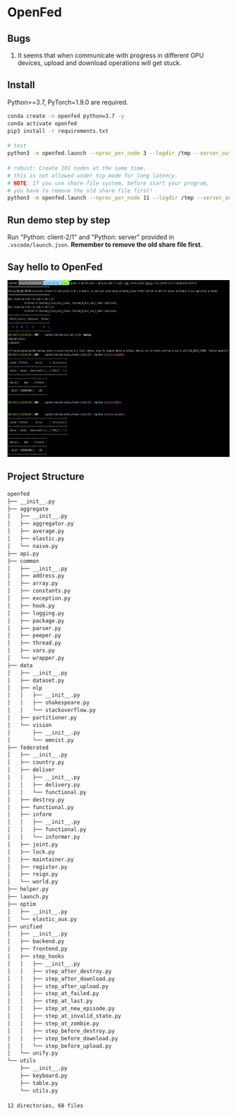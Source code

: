 # OpenFed

## Bugs

1. It seems that when communicate with progress in different GPU devices, upload and download operations will get stuck.

## Install

Python>=3.7, PyTorch=1.9.0 are required.

```bash
conda create -n openfed python=3.7 -y
conda activate openfed
pip3 install -r requirements.txt

# test
python3 -m openfed.launch --nproc_per_node 3 --logdir /tmp --server_output demo.py

# robust: Create 101 nodes at the same time.
# this is not allowed under tcp mode for long latency.
# NOTE: If you use share file system, before start your program, 
# you have to remove the old share file first!
python3 -m openfed.launch --nproc_per_node 11 --logdir /tmp --server_output demo.py --init_method file:///tmp/openfed.sharefile
```

## Run demo step by step

Run "Python: client-2/1" and "Python: server" provided in `.vscode/launch.json`.
**Remember to remove the old share file first.**

## Say hello to OpenFed

<div align=center>
<img src="doc/demo.png" width="600" height="400" />
</div>

## Project Structure

```bash
openfed
├── __init__.py
├── aggregate
│   ├── __init__.py
│   ├── aggregator.py
│   ├── average.py
│   ├── elastic.py
│   └── naive.py
├── api.py
├── common
│   ├── __init__.py
│   ├── address.py
│   ├── array.py
│   ├── constants.py
│   ├── exception.py
│   ├── hook.py
│   ├── logging.py
│   ├── package.py
│   ├── parser.py
│   ├── peeper.py
│   ├── thread.py
│   ├── vars.py
│   └── wrapper.py
├── data
│   ├── __init__.py
│   ├── dataset.py
│   ├── nlp
│   │   ├── __init__.py
│   │   ├── shakespeare.py
│   │   └── stackoverflow.py
│   ├── partitioner.py
│   └── vision
│       ├── __init__.py
│       └── emnist.py
├── federated
│   ├── __init__.py
│   ├── country.py
│   ├── deliver
│   │   ├── __init__.py
│   │   ├── delivery.py
│   │   └── functional.py
│   ├── destroy.py
│   ├── functional.py
│   ├── inform
│   │   ├── __init__.py
│   │   ├── functional.py
│   │   └── informer.py
│   ├── joint.py
│   ├── lock.py
│   ├── maintainer.py
│   ├── register.py
│   ├── reign.py
│   └── world.py
├── helper.py
├── launch.py
├── optim
│   ├── __init__.py
│   └── elastic_aux.py
├── unified
│   ├── __init__.py
│   ├── backend.py
│   ├── frontend.py
│   ├── step_hooks
│   │   ├── __init__.py
│   │   ├── step_after_destroy.py
│   │   ├── step_after_download.py
│   │   ├── step_after_upload.py
│   │   ├── step_at_failed.py
│   │   ├── step_at_last.py
│   │   ├── step_at_new_episode.py
│   │   ├── step_at_invalid_state.py
│   │   ├── step_at_zombie.py
│   │   ├── step_before_destroy.py
│   │   ├── step_before_download.py
│   │   └── step_before_upload.py
│   └── unify.py
└── utils
    ├── __init__.py
    ├── keyboard.py
    ├── table.py
    └── utils.py

12 directories, 68 files
```
